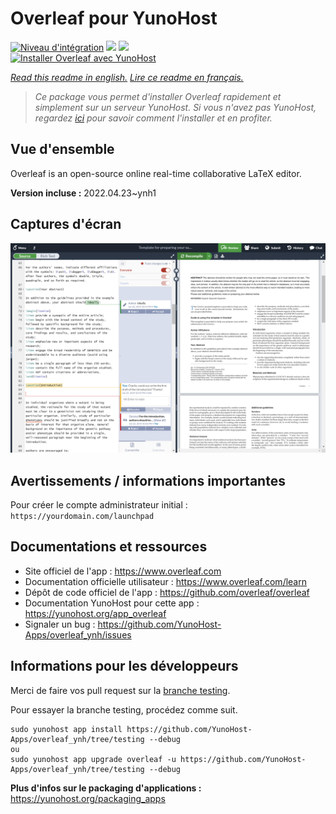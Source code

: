 # Overleaf pour YunoHost

[![Niveau d'intégration](https://dash.yunohost.org/integration/overleaf.svg)](https://dash.yunohost.org/appci/app/overleaf) ![](https://ci-apps.yunohost.org/ci/badges/overleaf.status.svg) ![](https://ci-apps.yunohost.org/ci/badges/overleaf.maintain.svg)  
[![Installer Overleaf avec YunoHost](https://install-app.yunohost.org/install-with-yunohost.svg)](https://install-app.yunohost.org/?app=overleaf)

*[Read this readme in english.](./README.md)*
*[Lire ce readme en français.](./README_fr.md)*

> *Ce package vous permet d'installer Overleaf rapidement et simplement sur un serveur YunoHost.
Si vous n'avez pas YunoHost, regardez [ici](https://yunohost.org/#/install) pour savoir comment l'installer et en profiter.*

## Vue d'ensemble

Overleaf is an open-source online real-time collaborative LaTeX editor. 

**Version incluse :** 2022.04.23~ynh1



## Captures d'écran

![](./doc/screenshots/screenshot.png)

## Avertissements / informations importantes

Pour créer le compte administrateur initial : `https://yourdomain.com/launchpad`
## Documentations et ressources

* Site officiel de l'app : https://www.overleaf.com
* Documentation officielle utilisateur : https://www.overleaf.com/learn
* Dépôt de code officiel de l'app : https://github.com/overleaf/overleaf
* Documentation YunoHost pour cette app : https://yunohost.org/app_overleaf
* Signaler un bug : https://github.com/YunoHost-Apps/overleaf_ynh/issues

## Informations pour les développeurs

Merci de faire vos pull request sur la [branche testing](https://github.com/YunoHost-Apps/overleaf_ynh/tree/testing).

Pour essayer la branche testing, procédez comme suit.
```
sudo yunohost app install https://github.com/YunoHost-Apps/overleaf_ynh/tree/testing --debug
ou
sudo yunohost app upgrade overleaf -u https://github.com/YunoHost-Apps/overleaf_ynh/tree/testing --debug
```

**Plus d'infos sur le packaging d'applications :** https://yunohost.org/packaging_apps
